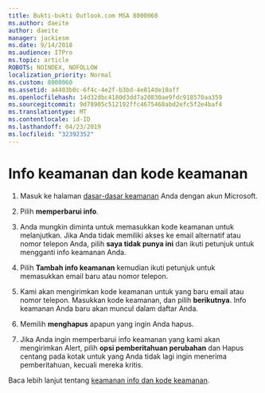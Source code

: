 ```yaml
---
title: Bukti-bukti Outlook.com MSA 8000060
ms.author: daeite
author: daeite
manager: jackiesm
ms.date: 9/14/2018
ms.audience: ITPro
ms.topic: article
ROBOTS: NOINDEX, NOFOLLOW
localization_priority: Normal
ms.custom: 8000060
ms.assetid: a4403b0c-6f4c-4e2f-b3bd-4e814de10aff
ms.openlocfilehash: 14d32dbc4180d3dd7a20830ae9fdc918570aa359
ms.sourcegitcommit: 9d78905c512192ffc4675468abd2efc5f2e4baf4
ms.translationtype: MT
ms.contentlocale: id-ID
ms.lasthandoff: 04/23/2019
ms.locfileid: "32392352"
---
```

# <a name="security-info-and-security-codes"></a>Info keamanan dan kode keamanan

1. Masuk ke halaman [dasar-dasar keamanan](https://account.microsoft.com/security) Anda dengan akun Microsoft. 
    
2. Pilih **memperbarui info**. 
    
3. Anda mungkin diminta untuk memasukkan kode keamanan untuk melanjutkan. Jika Anda tidak memiliki akses ke email alternatif atau nomor telepon Anda, pilih **saya tidak punya ini** dan ikuti petunjuk untuk mengganti info keamanan Anda. 
    
4. Pilih **Tambah info keamanan** kemudian ikuti petunjuk untuk memasukkan email baru atau nomor telepon. 
    
5. Kami akan mengirimkan kode keamanan untuk yang baru email atau nomor telepon. Masukkan kode keamanan, dan pilih **berikutnya**. Info keamanan Anda baru akan muncul dalam daftar Anda. 
    
6. Memilih **menghapus** apapun yang ingin Anda hapus. 
    
7. Jika Anda ingin memperbarui info keamanan yang kami akan mengirimkan Alert, pilih **opsi pemberitahuan perubahan** dan Hapus centang pada kotak untuk yang Anda tidak lagi ingin menerima pemberitahuan, kecuali mereka kritis. 
    
Baca lebih lanjut tentang [keamanan info dan kode keamanan](https://support.microsoft.com/help/12428/).
  

